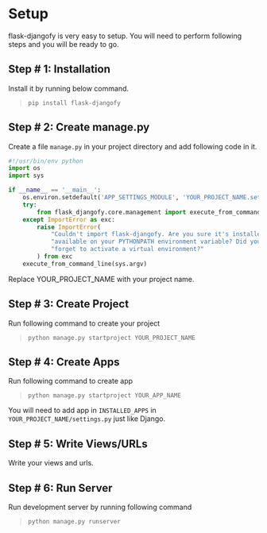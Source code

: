 # Setup

flask-djangofy is very easy to setup. You will need to perform following steps and you will be ready to go.

## Step # 1: Installation
Install it by running below command.

> `pip install flask-djangofy`


## Step # 2: Create manage.py
Create a file `manage.py` in your project directory and add following code in it.

```python
#!/usr/bin/env python
import os
import sys

if __name__ == '__main__':
    os.environ.setdefault('APP_SETTINGS_MODULE', 'YOUR_PROJECT_NAME.settings')
    try:
        from flask_djangofy.core.management import execute_from_command_line
    except ImportError as exc:
        raise ImportError(
            "Couldn't import flask-djangofy. Are you sure it's installed and "
            "available on your PYTHONPATH environment variable? Did you "
            "forget to activate a virtual environment?"
        ) from exc
    execute_from_command_line(sys.argv)
```
Replace YOUR_PROJECT_NAME with your project name.

## Step # 3: Create Project
Run following command to create your project
> `python manage.py startproject YOUR_PROJECT_NAME`

## Step # 4: Create Apps
Run following command to create app
> `python manage.py startproject YOUR_APP_NAME`

You will need to add app in `INSTALLED_APPS` in `YOUR_PROJECT_NAME/settings.py` just like Django.

## Step # 5: Write Views/URLs
Write your views and urls.

## Step # 6: Run Server
Run development server by running following command

> `python manage.py runserver`